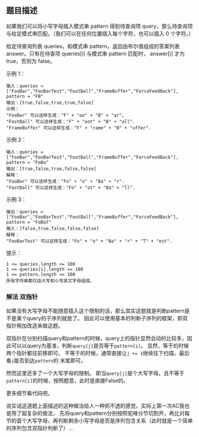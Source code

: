 ## 题目描述
如果我们可以将小写字母插入模式串 pattern 得到待查询项 query，那么待查询项与给定模式串匹配。（我们可以在任何位置插入每个字符，也可以插入 0 个字符。）

给定待查询列表 queries，和模式串 pattern，返回由布尔值组成的答案列表 answer。只有在待查项 queries[i] 与模式串 pattern 匹配时， answer[i] 才为 true，否则为 false。

示例 1：
```
输入：queries = ["FooBar","FooBarTest","FootBall","FrameBuffer","ForceFeedBack"], pattern = "FB"
输出：[true,false,true,true,false]
示例：
"FooBar" 可以这样生成："F" + "oo" + "B" + "ar"。
"FootBall" 可以这样生成："F" + "oot" + "B" + "all".
"FrameBuffer" 可以这样生成："F" + "rame" + "B" + "uffer".
```
示例 2：
```
输入：queries = ["FooBar","FooBarTest","FootBall","FrameBuffer","ForceFeedBack"], pattern = "FoBa"
输出：[true,false,true,false,false]
解释：
"FooBar" 可以这样生成："Fo" + "o" + "Ba" + "r".
"FootBall" 可以这样生成："Fo" + "ot" + "Ba" + "ll".
```
示例 3：
```
输出：queries = ["FooBar","FooBarTest","FootBall","FrameBuffer","ForceFeedBack"], pattern = "FoBaT"
输入：[false,true,false,false,false]
解释： 
"FooBarTest" 可以这样生成："Fo" + "o" + "Ba" + "r" + "T" + "est".
```

提示：
```
1 <= queries.length <= 100
1 <= queries[i].length <= 100
1 <= pattern.length <= 100
所有字符串都仅由大写和小写英文字母组成。
```

### 解法 双指针
如果没有大写字母不能随意插入这个限制的话，那么其实这题就是判断pattern是不是某个query的子序列就是了。
因此可以使用基本的判断子序列的框架，即双指针稍加改造来做这题。

双指针在分别扫描query和pattern的时候，query上的指针显然会动的比较多，因此可以以query为基准，判断`query[j]`是否等于`pattern[i]`。
显然，等于的时候两个指针都往前移即可。
不等于的时候，通常直接让`j += 1`继续往下扫描，最后看`i`能否到达`pattern`的 末尾即可。

然而这里还多了一个大写字母的限制。
即当`query[j]`是个大写字母，且不等于`pattern[i]`的时候，按照题意，此时是直接False的。

更多细节看代码吧。

说实话这道题上面描述的这种做法给人一种抓不透的感觉。实际上第一次AC我也是用了超复杂的做法， 
先将query和pattern分别按照驼峰分节切割开，再比对每节的首个大写字母，再判断剩余小写字母是否是序列包含关系（此时就是一个简单的序列包含双指针判断了）…
